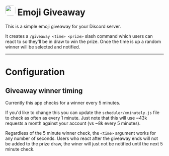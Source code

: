 #  <img src="/readme/thumbnail.png" style="width: 32px; border-radius: 8px;"> Emoji Giveaway
This is a simple emoji giveaway for your Discord server.

It creates a `/giveaway <time> <prize>` slash command which users can react to so they'll be in draw to win the prize. Once the time is up a random winner will be selected and notified.

---

# Configuration

## Giveaway winner timing

Currently this app checks for a winner every 5 minutes.

If you'd like to change this you can update the `scheduler/xminutely.js` file to check as often as every 1 minute.
Just note that this will use ~43k requests a month against your account (vs ~8k every 5 minutes).

Regardless of the 5 minute winner check, the `<time>` argument works for any number of seconds. Users who react after the giveaway ends will not be added to the prize draw, the winer will just not be notified until the next 5 minute check.